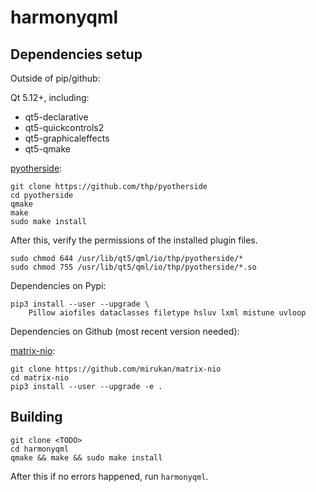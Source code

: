 # harmonyqml

## Dependencies setup

Outside of pip/github:

Qt 5.12+, including:
- qt5-declarative
- qt5-quickcontrols2
- qt5-graphicaleffects
- qt5-qmake

[pyotherside](https://github.com/thp/pyotherside):

    git clone https://github.com/thp/pyotherside
    cd pyotherside
    qmake
    make
    sudo make install

After this, verify the permissions of the installed plugin files.

    sudo chmod 644 /usr/lib/qt5/qml/io/thp/pyotherside/*
    sudo chmod 755 /usr/lib/qt5/qml/io/thp/pyotherside/*.so

Dependencies on Pypi:

    pip3 install --user --upgrade \
        Pillow aiofiles dataclasses filetype hsluv lxml mistune uvloop

Dependencies on Github (most recent version needed):

[matrix-nio](https://github.com/mirukan/matrix-nio):

    git clone https://github.com/mirukan/matrix-nio
    cd matrix-nio
    pip3 install --user --upgrade -e .

## Building

    git clone <TODO>
    cd harmonyqml
    qmake && make && sudo make install

After this if no errors happened, run `harmonyqml`.
